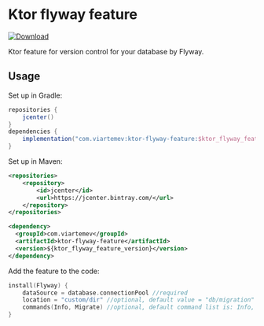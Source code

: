 # Ktor flyway feature
[ ![Download](https://api.bintray.com/packages/viartemev/Maven/ktor-flyway-feature/images/download.svg) ](https://bintray.com/viartemev/Maven/ktor-flyway-feature/_latestVersion)

Ktor feature for version control for your database by Flyway.
## Usage
Set up in Gradle:
```groovy
repositories {
    jcenter()
}
dependencies {
    implementation("com.viartemev:ktor-flyway-feature:$ktor_flyway_feature_version")
}
```
Set up in Maven:
```xml
<repositories>
    <repository>
        <id>jcenter</id>
        <url>https://jcenter.bintray.com/</url>
    </repository>
</repositories>

<dependency>
  <groupId>com.viartemev</groupId>
  <artifactId>ktor-flyway-feature</artifactId>
  <version>${ktor_flyway_feature_version}</version>
</dependency>
```
Add the feature to the code:
```kotlin
install(Flyway) {
    dataSource = database.connectionPool //required
    location = "custom/dir" //optional, default value = "db/migration"
    commands(Info, Migrate) //optional, default command list is: Info, Migrate
}
```

